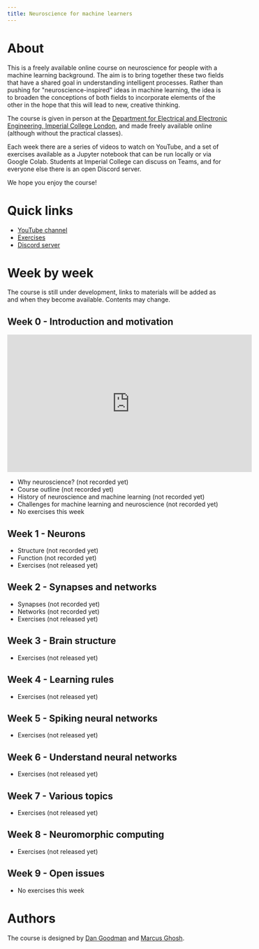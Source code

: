 ```yaml
---
title: Neuroscience for machine learners
---
```


# About

This is a freely available online course on neuroscience for people with a machine learning background.
The aim is to bring together these two fields that have a shared goal in understanding intelligent processes.
Rather than pushing for "neuroscience-inspired" ideas in machine learning, the idea is to broaden the
conceptions of both fields to incorporate elements of the other in the hope that this will lead to new,
creative thinking.

The course is given in person at the [Department for Electrical and Electronic Engineering, Imperial College London](https://www.imperial.ac.uk/electrical-engineering/), and made freely available online (although without the practical classes).

Each week there are a series of videos to watch on YouTube, and a set of exercises available as a Jupyter notebook that can be run locally or via Google Colab. Students at Imperial College can discuss on Teams, and for everyone else there is an open Discord server.

We hope you enjoy the course!

# Quick links

* [YouTube channel](https://www.youtube.com/playlist?list=PL09WqqDbQWHErc8xOyWdKpNEk78Jjk0EL)
* [Exercises](https://github.com/neuro4ml/exercises)
* [Discord server](https://discord.gg/5U8SmJARcR)

# Week by week

The course is still under development, links to materials will be added as and when they become available. Contents may change.

## Week 0 - Introduction and motivation

<iframe width="560" height="315" src="https://www.youtube-nocookie.com/embed/jhnuVDh2XKA?si=Mo6bRo_nN_Uo28cv" title="YouTube video player" frameborder="0" allow="accelerometer; autoplay; clipboard-write; encrypted-media; gyroscope; picture-in-picture; web-share" allowfullscreen></iframe>

* Why neuroscience? (not recorded yet)
* Course outline (not recorded yet)
* History of neuroscience and machine learning (not recorded yet)
* Challenges for machine learning and neuroscience (not recorded yet)
* No exercises this week

## Week 1 - Neurons

* Structure (not recorded yet)
* Function (not recorded yet)
* Exercises (not released yet)

## Week 2 - Synapses and networks

* Synapses (not recorded yet)
* Networks (not recorded yet)
* Exercises (not released yet)

## Week 3 - Brain structure

* Exercises (not released yet)

## Week 4 - Learning rules

* Exercises (not released yet)

## Week 5 - Spiking neural networks

* Exercises (not released yet)

## Week 6 - Understand neural networks

* Exercises (not released yet)

## Week 7 - Various topics

* Exercises (not released yet)

## Week 8 - Neuromorphic computing

* Exercises (not released yet)

## Week 9 - Open issues

* No exercises this week

# Authors

The course is designed by [Dan Goodman](https://neural-reckoning.org/dan_goodman.html) and [Marcus Ghosh](https://neural-reckoning.org/marcus_ghosh.html).